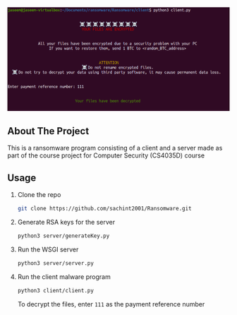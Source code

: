 <div align="center">
    <img src="comp_sec.png" alt="">
</div>

## About The Project

This is a ransomware program consisting of a client and a server made as part of the course project for Computer Security (CS4035D) course

## Usage

1. Clone the repo
   ```sh
   git clone https://github.com/sachint2001/Ransomware.git
   ```
2. Generate RSA keys for the server
   ```sh
   python3 server/generateKey.py
   ```
3. Run the WSGI server
   ```sh
   python3 server/server.py
   ```
4. Run the client malware program
   ```sh
   python3 client/client.py
   ```
   To decrypt the files, enter `111` as the payment reference number

